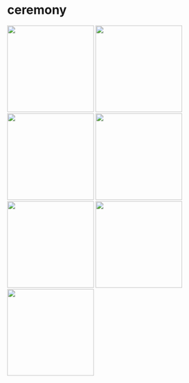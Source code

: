 # ceremony


<div>
  <img width="200" src="https://user-images.githubusercontent.com/22341320/46417173-09362300-c764-11e8-9095-ebc7ac0beea2.jpeg">
  <img width="200" src="https://user-images.githubusercontent.com/22341320/46417475-b7da6380-c764-11e8-94b9-da9d4206207e.jpeg">
  <img width="200" src="https://user-images.githubusercontent.com/22341320/46417224-223ed400-c764-11e8-86f9-9cbc39fcd34d.jpeg">
  <img width="200" src="https://user-images.githubusercontent.com/22341320/46417231-24089780-c764-11e8-95c0-26d74ba52f6c.jpeg">
  <img width="200" src="https://user-images.githubusercontent.com/22341320/46417234-2539c480-c764-11e8-98a2-4be3fa9d0f0d.jpeg">
  <img width="200" src="https://user-images.githubusercontent.com/22341320/46417237-2834b500-c764-11e8-98ab-cdd350aecb6f.jpeg">
  <img width="200" src="https://user-images.githubusercontent.com/22341320/46417402-89f51f00-c764-11e8-9b2c-0866d588159f.jpeg">
